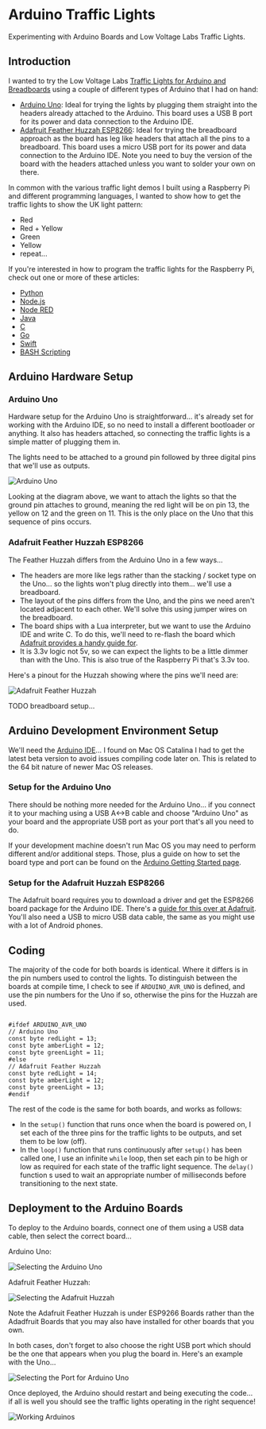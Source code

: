 # Arduino Traffic Lights

Experimenting with Arduino Boards and Low Voltage Labs Traffic Lights.

## Introduction

I wanted to try the Low Voltage Labs [Traffic Lights for Arduino and Breadboards](https://www.amazon.com/dp/B07N7V3VWS) using a couple of different types of Arduino that I had on hand:

* [Arduino Uno](https://www.arduino.cc/en/Guide/ArduinoUno): Ideal for trying the lights by plugging them straight into the headers already attached to the Arduino.  This board uses a USB B port for its power and data connection to the Arduino IDE.
* [Adafruit Feather Huzzah ESP8266](https://learn.adafruit.com/adafruit-feather-huzzah-esp8266/overview): Ideal for trying the breadboard approach as the board has leg like headers that attach all the pins to a breadboard.  This board uses a micro USB port for its power and data connection to the Arduino IDE.  Note you need to buy the version of the board with the headers attached unless you want to solder your own on there.

In common with the various traffic light demos I built using a Raspberry Pi and different programming languages, I wanted to show how to get the traffic lights to show the UK light pattern:

* Red
* Red + Yellow
* Green
* Yellow
* repeat...

If you're interested in how to program the traffic lights for the Raspberry Pi, check out one or more of these articles:

* [Python](https://simonprickett.dev/playing-with-raspberry-pi-traffic-lights/)
* [Node.js](https://simonprickett.dev/raspberry-pi-coding-with-node-js-traffic-lights/)
* [Node RED](https://simonprickett.dev/raspberry-pi-coding-with-node-red-traffic-lights/)
* [Java](https://simonprickett.dev/playing-with-raspberry-pi-gpio-pins-and-traffic-lights-in-java)
* [C](https://simonprickett.dev/gpio-access-in-c-with-raspberry-pi-traffic-lights)
* [Go](https://simonprickett.dev/raspberry-pi-coding-in-go-traffic-lights)
* [Swift](https://simonprickett.dev/raspberry-pi-coding-in-swift-traffic-lights/)
* [BASH Scripting](https://simonprickett.dev/controlling-raspberry-pi-gpio-pins-from-bash-scripts-traffic-lights)

## Arduino Hardware Setup

### Arduino Uno

Hardware setup for the Arduino Uno is straightforward... it's already set for working with the Arduino IDE, so no need to install a different bootloader or anything.  It also has headers attached, so connecting the traffic lights is a simple matter of plugging them in.

The lights need to be attached to a ground pin followed by three digital pins that we'll use as outputs.

![Arduino Uno](arduino_uno.jpg)

Looking at the diagram above, we want to attach the lights so that the ground pin attaches to ground, meaning the red light will be on pin 13, the yellow on 12 and the green on 11.  This is the only place on the Uno that this sequence of pins occurs.

### Adafruit Feather Huzzah ESP8266

The Feather Huzzah differs from the Arduino Uno in a few ways...

* The headers are more like legs rather than the stacking / socket type on the Uno... so the lights won't plug directly into them... we'll use a breadboard.
* The layout of the pins differs from the Uno, and the pins we need aren't located adjacent to each other.  We'll solve this using jumper wires on the breadboard.
* The board ships with a Lua interpreter, but we want to use the Arduino IDE and write C.  To do this, we'll need to re-flash the board which [Adafruit provides a handy guide for](https://learn.adafruit.com/adafruit-feather-huzzah-esp8266/using-arduino-ide).
* It is 3.3v logic not 5v, so we can expect the lights to be a little dimmer than with the Uno.  This is also true of the Raspberry Pi that's 3.3v too.

Here's a pinout for the Huzzah showing where the pins we'll need are:

![Adafruit Feather Huzzah](adafruit_feather_huzzah.jpg)

TODO breadboard setup...

## Arduino Development Environment Setup

We'll need the [Arduino IDE](https://www.arduino.cc/en/Main/Software)... I found on Mac OS Catalina I had to get the latest beta version to avoid issues compiling code later on.  This is related to the 64 bit nature of newer Mac OS releases.

### Setup for the Arduino Uno

There should be nothing more needed for the Arduino Uno... if you connect it to your maching using a USB A<->B cable and choose "Arduino Uno" as your board and the appropriate USB port as your port that's all you need to do.

If your development machine doesn't run Mac OS you may need to perform different and/or additional steps.  Those, plus a guide on how to set the board type and port can be found on the [Arduino Getting Started page](https://www.arduino.cc/en/Guide/HomePage).

### Setup for the Adafruit Huzzah ESP8266

The Adafruit board requires you to download a driver and get the ESP8266 board package for the Arduino IDE.  There's a [guide for this over at Adafruit](https://learn.adafruit.com/adafruit-feather-huzzah-esp8266/using-arduino-ide).  You'll also need a USB to micro USB data cable, the same as you might use with a lot of Android phones.

## Coding

The majority of the code for both boards is identical.  Where it differs is in the pin numbers used to control the lights.  To distinguish between the boards at compile time, I check to see if `ARDUINO_AVR_UNO` is defined, and use the pin numbers for the Uno if so, otherwise the pins for the Huzzah are used.

```
  
#ifdef ARDUINO_AVR_UNO
// Arduino Uno
const byte redLight = 13;
const byte amberLight = 12;
const byte greenLight = 11;
#else
// Adafruit Feather Huzzah
const byte redLight = 14;
const byte amberLight = 12;
const byte greenLight = 13;
#endif
```

The rest of the code is the same for both boards, and works as follows:

* In the `setup()` function that runs once when the board is powered on, I set each of the three pins for the traffic lights to be outputs, and set them to be low (off).
* In the `loop()` function that runs continuously after `setup()` has been called one, I use an infinite `while` loop, then set each pin to be high or low as required for each state of the traffic light sequence.  The `delay()` function s used to wait an appropriate number of milliseconds before transitioning to the next state.

## Deployment to the Arduino Boards

To deploy to the Arduino boards, connect one of them using a USB data cable, then select the correct board...

Arduino Uno:

![Selecting the Arduino Uno](select_board_uno.png)

Adafruit Feather Huzzah:

![Selecting the Adafruit Huzzah](select_board_feather.png)

Note the Adafruit Feather Huzzah is under ESP9266 Boards rather than the Adadfruit Boards that you may also have installed for other boards that you own.

In both cases, don't forget to also choose the right USB port which should be the one that appears when you plug the board in.  Here's an example with the Uno...

![Selecting the Port for Arduino Uno](arduino_uno_port.png)

Once deployed, the Arduino should restart and being executing the code... if all is well you should see the traffic lights operating in the right sequence!

![Working Arduinos](arduinos_working.jpg)